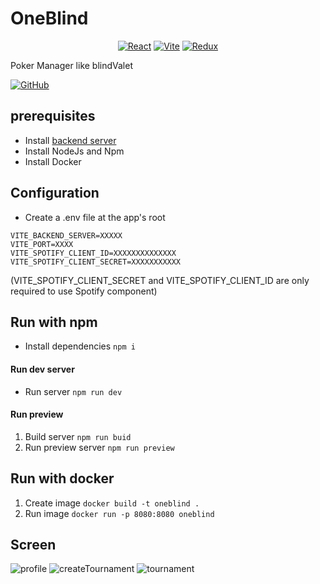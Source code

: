 # OneBlind

<div align="center">
 <a href='https://react.dev/' target="_blank"><img alt='React' src='https://img.shields.io/badge/React-^18.2.0-100000?style=flat&logo=React&logoColor=white&labelColor=4d4c4c&color=0c84bc'/></a>
 <a href='https://vitejs.dev/' target="_blank"><img alt='Vite' src='https://img.shields.io/badge/Vite-^4.4.5-100000?style=flat&logo=Vite&logoColor=white&labelColor=4d4c4c&color=0c84bc'/></a>
 <a href='https://redux.js.org/' target="_blank"><img alt='Redux' src='https://img.shields.io/badge/Redux-^1.9.5-100000?style=flat&logo=Redux&logoColor=white&labelColor=4d4c4c&color=0c84bc'/></a>
</div>


 <p>Poker Manager like blindValet</p>
 <a href='https://github.com/Pyramond/Oneblind-Backend' target="_blank"><img alt='GitHub' src='https://img.shields.io/badge/Backend_Server-100000?style=for-the-badge&logo=GitHub&logoColor=white&labelColor=black&color=black'/></a>

  
## prerequisites

- Install [backend server](https://github.com/Pyramond/Oneblind-Backend)
- Install NodeJs and Npm
- Install Docker


## Configuration

- Create a .env file at the app's root
```
VITE_BACKEND_SERVER=XXXXX
VITE_PORT=XXXX
VITE_SPOTIFY_CLIENT_ID=XXXXXXXXXXXXXX
VITE_SPOTIFY_CLIENT_SECRET=XXXXXXXXXXX
```
(VITE_SPOTIFY_CLIENT_SECRET and VITE_SPOTIFY_CLIENT_ID are only required to use Spotify component)


## Run with npm 

-  Install dependencies ```npm i```

#### Run dev server

- Run server ```npm run dev```

#### Run preview

1. Build server ```npm run buid```
2. Run preview server ```npm run preview```


## Run with docker

1. Create image ```docker build -t oneblind .```
2. Run image ```docker run -p 8080:8080 oneblind```


## Screen
![profile](https://github.com/Pyramond/OneBlind/assets/83555414/cfedbcfe-38c5-4a1f-8b27-f01250fe24d1)
![createTournament](https://github.com/Pyramond/OneBlind/assets/83555414/bd084c5e-29c8-455d-8113-636680239808)
![tournament](https://github.com/Pyramond/OneBlind/assets/83555414/6ba72188-ec85-437f-93b4-1fb6a6f93a86)


